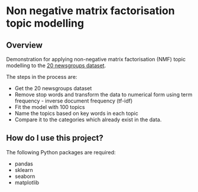 # Non negative matrix factorisation topic modelling

## Overview

Demonstration for applying non-negative matrix factorisation (NMF) topic modelling to the [20 newsgroups dataset](https://scikit-learn.org/0.19/datasets/twenty_newsgroups.html).

The steps in the process are:
- Get the 20 newsgroups dataset
- Remove stop words and transform the data to numerical form using term frequency - inverse document frequency (tf-idf)
- Fit the model with 100 topics
- Name the topics based on key words in each topic
- Compare it to the categories which already exist in the data.

## How do I use this project?

The following Python packages are required:
- pandas
- sklearn
- seaborn
- matplotlib
